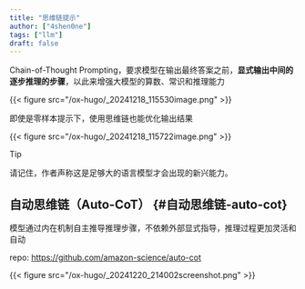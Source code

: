 ```yaml
---
title: "思维链提示"
author: ["4shen0ne"]
tags: ["llm"]
draft: false
---
```


Chain-of-Thought Prompting，要求模型在输出最终答案之前，**显式输出中间的逐步推理的步骤**，以此来增强大模型的算数、常识和推理能力

{{< figure src="/ox-hugo/_20241218_115530image.png" >}}

即使是零样本提示下，使用思维链也能优化输出结果

{{< figure src="/ox-hugo/_20241218_115722image.png" >}}

> [!tip]
> 请记住，作者声称这是足够大的语言模型才会出现的新兴能力。


## 自动思维链（Auto-CoT） {#自动思维链-auto-cot}

模型通过内在机制自主推导推理步骤，不依赖外部显式指导，推理过程更加灵活和自动

repo: <https://github.com/amazon-science/auto-cot>

{{< figure src="/ox-hugo/_20241220_214002screenshot.png" >}}
